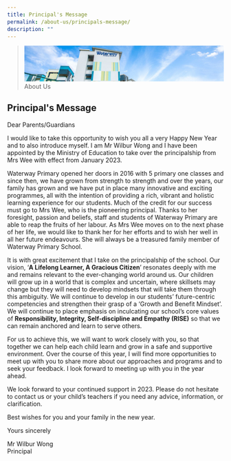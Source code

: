 ```yaml
---
title: Principal's Message
permalink: /about-us/principals-message/
description: ""
---
```

> ![](/images/Images/about-us_02.jpg)
> About Us 

## Principal's Message


Dear Parents/Guardians 

I would like to take this opportunity to wish you all a very Happy New Year and to also introduce myself. I am Mr Wilbur Wong and I have been appointed by the Ministry of Education to take over the principalship from Mrs Wee with effect from January 2023. 

Waterway Primary opened her doors in 2016 with 5 primary one classes and since then, we have grown from strength to strength and over the years, our family has grown and we have put in place many innovative and exciting programmes, all with the intention of providing a rich, vibrant and holistic learning experience for our students. Much of the credit for our success must go to Mrs Wee, who is the pioneering principal. Thanks to her foresight, passion and beliefs, staff and students of Waterway Primary are able to reap the fruits of her labour. As Mrs Wee moves on to the next phase of her life, we would like to thank her for her efforts and to wish her well in all her future endeavours. She will always be a treasured family member of Waterway Primary School. 

It is with great excitement that I take on the principalship of the school. Our vision, ‘**A Lifelong Learner, A Gracious Citizen**’ resonates deeply with me and remains relevant to the ever-changing world around us. Our children will grow up in a world that is complex and uncertain, where skillsets may change but they will need to develop mindsets that will take them through this ambiguity. We will continue to develop in our students’ future-centric competencies and strengthen their grasp of a ‘Growth and Benefit Mindset’. We will continue to place emphasis on inculcating our school’s core values of **Responsibility, Integrity, Self-discipline and Empathy (RISE)** so that we can remain anchored and learn to serve others. 

For us to achieve this, we will want to work closely with you, so that together we can help each child learn and grow in a safe and supportive environment. Over the course of this year, I will find more opportunities to meet up with you to share more about our approaches and programs and to seek your feedback. I look forward to meeting up with you in the year ahead.

We look forward to your continued support in 2023. Please do not hesitate to contact us or your child’s teachers if you need any advice, information, or clarification. 

Best wishes for you and your family in the new year. 

Yours sincerely 

Mr Wilbur Wong<br> 
Principal